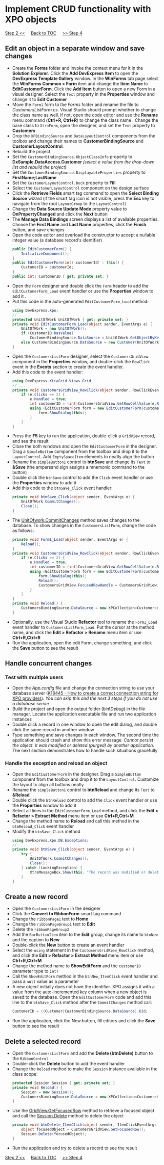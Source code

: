 # Implement CRUD functionality with XPO objects

[Step 2 <<](/connect-data-grid-to-xpo-objects.md) 
&nbsp;&nbsp;&nbsp;
[Back to TOC](../../)
&nbsp;&nbsp;&nbsp;
[>> Step 4](/bind-the-data-grid-to-large-data-source.md)   

## Edit an object in a separate window and save changes
* Create the **Forms** folder and invoke the context menu for it in the **Solution Explorer**. Click the **Add DevExpress Item**  to open the **DevExpress Template Gallery** window. In the **WinForms** tab page select the **WinForms Common > Form** item and change the **Item Name** to **EditCustomerForm**. Click the **Add Item** button to open a new Form in a visual designer. Select the `Text` property in the **Properties** window and change it to **Edit Customer**
* Move the `Form1` form to the *Forms* folder and rename the file to *CustomersListForm.cs*. Visual Studio should prompt whether to change the class name as well. If not, open the code editor and use the **Rename** menu command (**Ctrl+R, Ctrl+R**) to change the class name . Change the base class to `XtraForm`, open the designer, and set the `Text` property to **Customers**
* Drop the `XPBindingSource` and `DataLayoutControl` components from the toolbox and change their names to **CustomerBindingSource** and **CustomerLayoutControl**.
* Rebuild the project
* Set the `CustomerBindingSource.ObjectClassInfo` property to **DxSample.DataAccess.Customer** *(select a value from the drop-down list and rebuild the project)*
* Set the `CustomerBindingSource.DisplayableProperties` property to **FirstName;LastName**
* Set the `CustomerLayoutControl.Dock` property to **Fill**
* Select the `CustomerLayoutControl` component on the design surface
* Click the **Retrieve Fields** smart tag command to open the **Select Binding Source** wizard (if the smart tag icon is not visible, press the **Esc** key to navigate from the root `LayoutGroup` to the `LayoutControl`)
* Change the **Data Source Update Mode** property value to **OnPropertyChanged** and click the **Next** button
* The **Manage Data Bindings** screen displays a list of available properties. Choose the **First Name** and **Last Name** properties, click the **Finish** button, and save changes
* Open the code editor and overload the constructor to accept a nullable integer value (a database record's identifier)
    ```csharp
    public EditCustomerForm() {
        InitializeComponent();
    }
    public EditCustomerForm(int? customerId) : this() {
        CustomerID = customerId;
    }
    public int? CustomerID { get; private set; }
    ```
* Open the `Form` designer and double click the `Form` header to add the `EditCustomerForm_Load` event handler or use the **Properties** window to add it . 
* Put this code in the auto-generated `EditCustomerForm_Load` method:
    ```csharp
    using DevExpress.Xpo;
    // ...
    protected UnitOfWork UnitOfWork { get; private set; }
    private void EditCustomerForm_Load(object sender, EventArgs e) {
        UnitOfWork = new UnitOfWork();
        if (CustomerID.HasValue)
            CustomerBindingSource.DataSource = UnitOfWork.GetObjectByKey<Customer>(CustomerID.Value);
        else CustomerBindingSource.DataSource = new Customer(UnitOfWork);
    }
    ```
* Open the `CustomersListForm` designer, select the `CustomersGridView` component in the **Properties** window, and double-click the `RowClick` event in the **Events** section to create the event handler.
* Add this code to the event handler:
    ``` csharp
    using DevExpress.XtraGrid.Views.Grid
    // ...
    private void CustomersGridView_RowClick(object sender, RowClickEventArgs e) {
        if (e.Clicks == 2) {
            e.Handled = true;
            int customerID = (int)CustomersGridView.GetRowCellValue(e.RowHandle, colOid);
            using (EditCustomerForm form = new EditCustomerForm(customerID)) {
                form.ShowDialog(this);
            }
        }
    }
    ```
* Press the **F5** key to run the application, double-click a `GridView` record, and see the result
* Close the both windows and open the `EditCustomerForm` in the designer. Drag a `SimpleButton` component from the toolbox and drop it to the `LayoutControl`. Add `EmptySpaceItem` elements to neatly align the button
* Rename the `simpleButton1` control to **btnSave** and change its `Text` to **&Save** (the ampersand sign assigns a mnemonic command to the button)
* Double click the `btnSave` control to add the `Click` event handler or use the **Properties** window to add it 
* Add this code to the `btnSave_Click` event handler:
    ```csharp
    private void btnSave_Click(object sender, EventArgs e) {
        UnitOfWork.CommitChanges();
        Close();
    }
    ```
* The [UnitOfwork.CommitChanges](https://docs.devexpress.com/XPO/DevExpress.Xpo.UnitOfWork.CommitChanges) method saves changes to the database. To show changes in the `CustomersListForm`, change the code as follows: 
    ```csharp
    private void Form1_Load(object sender, EventArgs e) {
        Reload();
    }
    private void CustomersGridView_RowClick(object sender, RowClickEventArgs e) {
        if (e.Clicks == 2) {
            e.Handled = true;
            int customerID = (int)CustomersGridView.GetRowCellValue(e.RowHandle, colOid);
            using (EditCustomerForm form = new EditCustomerForm(customerID)) {
                form.ShowDialog(this);
                Reload();
                CustomersGridView.FocusedRowHandle = CustomersGridView.LocateByValue("Oid", form.CustomerID.Value);
            }
        }
    }
    private void Reload() {
        CustomersBindingSource.DataSource = new XPCollection<Customer>(new Session());
    }
    ```
* Optionally, use the Visual Studio **Refactor** tool to rename the `Form1_Load` event handler to `CustomersListForm_Load`. Put the cursor at the method name, and click the **Edit > Refactor > Rename** menu item or use **Ctrl+R,Ctrl+R**     
* Run the application, open the edit Form, change something, and click the **Save** button to see the result
## Handle concurrent changes    
### Test with multiple users
* Open the *App.config* file and change the connection string to use your database server ([K18445 - How to create a correct connection string for XPO providers](https://www.devexpress.com/Support/Center/Question/Details/K18445)). *You can skip this and the next 3 steps if you do not use a database server*
* Build the project and open the output folder (*bin\Debug*) in the file manager. Locate the application executable file and run two application instances
* Double click a record in one window to open the edit dialog, and double click the same record in another window
* Type something and save changes in each window. The second time the application should crash and show this error message: *Cannot persist the object. It was modified or deleted (purged) by another application*. The next section demonstrates how to handle such situations gracefully
### Handle the exception and reload an object
* Open the `EditCustomerForm` in the designer. Drag a `SimpleButton` component from the toolbox and drop it to the `LayoutControl`. Customize the layout to align all buttons neatly
* Rename the `simpleButton1` control to **btnReload** and change its `Text` to **&Reload**
* Double click the `btnReload` control to add the `Click` event handler or use the **Properties** window to add it 
* Select all lines in the `EditCustomerForm_Load` method, and click the **Edit > Refactor > Extract Method** menu item or use **Ctrl+R,Ctrl+M** 
* Change the method name to **Reload** and call this method in the `btnReload_Click` event handler
* Modify the `btnSave_Click` method
    ```csharp
    using DevExpress.Xpo.DB.Exceptions;
    // ...
    private void btnSave_Click(object sender, EventArgs e) {
        try {
            UnitOfWork.CommitChanges();
            Close();
        } catch (LockingException) {
            XtraMessageBox.Show(this, "The record was modified or deleted by another user. Please click the Reload button and try again.", "XPO Tutorial", MessageBoxButtons.OK, MessageBoxIcon.Stop);
        }
    }
    ```
## Create a new record
  * Open the `CustomersListForm` in the designer
  * Click the **Convert to RibbonForm** smart tag command
  * Change the `ribbonPage1` text to **Home**
  * Change the `ribbonPageGroup1` text to **Edit**
  * Delete the `ribbonPageGroup2`
  * Add the `BarButtonItem` item to the **Edit** group, change its name to `btnNew` and the caption to **New**
  * Double-click the **New** button to create an event handler
  * Select the `using` statement in the `CustomersGridView_RowClick` method, and click the **Edit > Refactor > Extract Method** menu item or use **Ctrl+R,Ctrl+M**
  * Change the method name to **ShowEditForm** and the `customerID` parameter type to `int?`
  * Call the `ShowEditForm` method in the `btnNew_ItemClick` event handler and pass a `null` value as a parameter
  * A new object initially does not have the identifier. XPO assigns it with a value from the auto-incremented key column when a new object is saved to the database. Open the `EditCustomerForm` code and add this line to the `btnSave_Click` method after the `CommitChanges` method call:
    ```csharp
    CustomerID = ((Customer)CustomerBindingSource.DataSource).Oid;
    ```
  * Run the application, click the New button, fill editors and click the **Save** button to see the result
## Delete a selected record
  * Open the `CustomersListForm` and add the **Delete (btnDelete)** button to the `RibbonControl`
  * Double-click the **Delete** button to add the event handler
  * Change the `Reload` method to make the `Session` instance available in the class scope:
    ```csharp
    protected Session Session { get; private set; }
    private void Reload() {
        Session = new Session();
        CustomersBindingSource.DataSource = new XPCollection<Customer>(Session);
    }
    ```
* Use the [GridView.GetFocusedRow](https://docs.devexpress.com/WindowsForms/DevExpress.XtraGrid.Views.Base.ColumnView.GetFocusedRow) method to retrieve a focused object  and call the [Session.Delete](https://docs.devexpress.com/XPO/DevExpress.Xpo.Session.Delete(System.Object)) method to delete the object
    ```csharp
    private void btnDelete_ItemClick(object sender, ItemClickEventArgs e) {
        object focusedObject = CustomersGridView.GetFocusedRow();
        Session.Delete(focusedObject);
    }
    ```
* Run the application and try to delete a record to see the result

[Step 2 <<](/connect-data-grid-to-xpo-objects.md) 
&nbsp;&nbsp;&nbsp;
[Back to TOC](../../)
&nbsp;&nbsp;&nbsp;
[>> Step 4](/bind-the-data-grid-to-large-data-source.md)   
